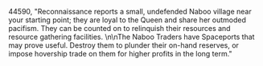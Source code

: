 ﻿44590, "Reconnaissance reports a small, undefended Naboo village near your starting point; they are loyal to the Queen and share her outmoded pacifism.  They can be counted on to relinquish their resources and resource gathering facilities. \n\nThe Naboo Traders have Spaceports that may prove useful. Destroy them to plunder their on-hand reserves, or impose hovership trade on them for higher profits in the long term."
